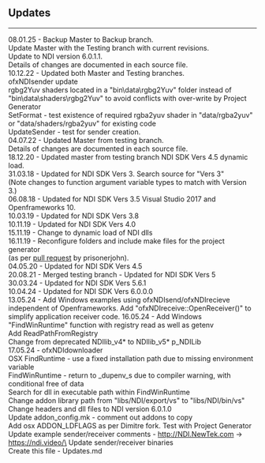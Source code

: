 ﻿## Updates

--------------------------
08.01.25 - Backup Master to Backup branch.\
Update Master with the Testing branch with current revisions.\
Update to NDI version 6.0.1.1.\
Details of changes are documented in each source file.\
10.12.22 - Updated both Master and Testing branches.\
ofxNDIsender update\
rgbg2Yuv shaders located in a "bin\data\rgbg2Yuv" folder instead of\
"bin\data\shaders\rgbg2Yuv" to avoid conflicts with over-write by Project Generator\
SetFormat - test existence of required rgba2yuv shader in "data/rgba2yuv" or "data/shaders/rgba2yuv" for existing code\
UpdateSender - test for sender creation.\
04.07.22 - Updated Master from testing branch.\
	  Details of changes are documented in each source file.\
18.12.20 - Updated master from testing branch NDI SDK Vers 4.5 dynamic load.\
31.03.18 - Updated for NDI SDK Vers 3. Search source for "Vers 3"\
(Note changes to function argument variable types to match with Version 3.)\
06.08.18 - Updated for NDI SDK Vers 3.5 Visual Studio 2017 and Openframeworks 10.\
10.03.19 - Updated for NDI SDK Vers 3.8\
10.11.19 - Updated for NDI SDK Vers 4.0\
15.11.19 - Change to dynamic load of NDI dlls\
16.11.19 - Reconfigure folders and include make files for the project generator\
(as per [pull request](https://github.com/leadedge/ofxNDI/pull/11) by prisonerjohn).\
04.05.20 - Updated for NDI SDK Vers 4.5\
20.08.21 - Merged testing branch - Updated for NDI SDK Vers 5\
30.03.24 - Updated for NDI SDK Vers 5.6.1\
10.04.24 - Updated for NDI SDK Vers 6.0.0.0\
13.05.24 - Add Windows examples using ofxNDIsend/ofxNDIrecieve independent of Openframeworks.
Add "ofxNDIreceive::OpenReceiver()" to simplify application receiver code.
16.05.24 - Add Windows "FindWinRuntime" function with registry read as well as getenv\
Add ReadPathFromRegistry\
Change from deprecated NDIlib_v4* to NDIlib_v5* p_NDILib\
17.05.24 - ofxNDIdownloader\
OSX FindRuntime - use a fixed installation path due to missing environment variable\
FindWinRuntime - return to _dupenv_s due to compiler warning, with conditional free of data\
Search for dll in executable path within FindWinRuntime\
Change addon library path from "libs/NDI/export/vs" to "libs/NDI/bin/vs"\
Change headers and dll files to NDI version 6.0.1.0\
Update addon_config.mk - comment out addons to copy\
Add osx ADDON_LDFLAGS as per Dimitre fork. Test with Project Generator\
Update example sender/receiver comments - http://NDI.NewTek.com -> https://ndi.video/\
Update sender/receiver binaries\
Create this file - Updates.md
 

